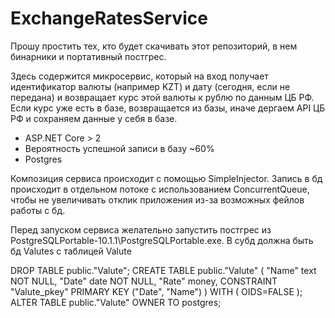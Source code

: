 # ExchangeRatesService

Прошу простить тех, кто будет скачивать этот репозиторий, в нем бинарники и портативный постгрес.

Здесь содержится микросервис, который на вход получает идентификатор валюты (например KZT) и дату (сегодня, если не передана) и возвращает курс этой валюты к рублю по данным ЦБ РФ. Если курс уже есть в базе, возвращается из базы, иначе дергаем API ЦБ РФ и сохраняем данные у себя в базе.
- ASP.NET Core > 2
- Вероятность успешной записи в базу ~60%
- Postgres

Композиция сервиса происходит с помощью SimpleInjector. Запись в бд происходит в отдельном потоке с использованием ConcurrentQueue, чтобы не увеличивать отклик приложения из-за возможных фейлов работы с бд.

Перед запуском сервиса желательно запустить постгрес из PostgreSQLPortable-10.1.1\PostgreSQLPortable.exe.
В субд должна быть бд Valutes с таблицей Valute

DROP TABLE public."Valute";
CREATE TABLE public."Valute"
(
  "Name" text NOT NULL,
  "Date" date NOT NULL,
  "Rate" money,
  CONSTRAINT "Valute_pkey" PRIMARY KEY ("Date", "Name")
)
WITH (
  OIDS=FALSE
);
ALTER TABLE public."Valute"
  OWNER TO postgres;
